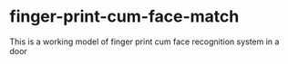 # finger-print-cum-face-match
This is a working model of finger print cum face recognition system in a door
